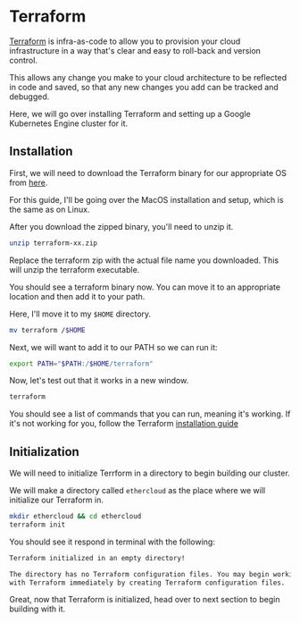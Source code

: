 # Terraform

[Terraform]() is infra-as-code to allow you to provision your cloud infrastructure in a way that's 
clear and easy to roll-back and version control.

This allows any change you make to your cloud architecture to be reflected in code and saved, so
that any new changes you add can be tracked and debugged.

Here, we will go over installing Terraform and setting up a Google Kubernetes Engine cluster for it.

## Installation

First, we will need to download the Terraform binary for our appropriate OS from [here](https://www.terraform.io/downloads.html).

For this guide, I'll be going over the MacOS installation and setup, which is the same as on Linux.

After you download the zipped binary, you'll need to unzip it.
```sh
unzip terraform-xx.zip
```
Replace the terraform zip with the actual file name you downloaded. This will unzip the terraform executable.

You should see a terraform binary now. You can move it to an appropriate location and then add it to your path.

Here, I'll move it to my `$HOME` directory.
```sh
mv terraform /$HOME
```

Next, we will want to add it to our PATH so we can run it:
```sh
export PATH="$PATH:/$HOME/terraform"
```

Now, let's test out that it works in a new window.
```sh
terraform
```

You should see a list of commands that you can run, meaning it's working. If it's not working for you, follow
the Terraform [installation guide](https://learn.hashicorp.com/terraform/getting-started/install.html)


## Initialization

We will need to initialize Terrform in a directory to begin building our cluster.

We will make a directory called `ethercloud` as the place where we will initialize our Terraform in.

```sh
mkdir ethercloud && cd ethercloud
terraform init
```

You should see it respond in terminal with the following:
```sh
Terraform initialized in an empty directory!

The directory has no Terraform configuration files. You may begin working
with Terraform immediately by creating Terraform configuration files.
```

Great, now that Terraform is initialized, head over to next section to begin building with it.
